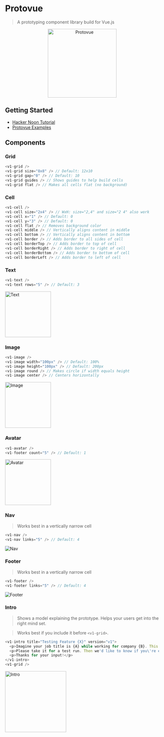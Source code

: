 # Protovue

> A prototyping component library build for Vue.js

<p align="center">
  <img alt="Protovue" src="https://v1labs.github.io/protovue/assets/icon-green.png?raw=true" width="225" />
</p>

## Getting Started

- [Hacker Noon Tutorial](https://hackernoon.com/hello-protovue-prototyping-component-framework-for-vue-js-8d33351e59c0)
- [Protovue Examples](https://github.com/v1Labs/protovue-examples)

## Components

### Grid

```javascript
<v1-grid />
<v1-grid size="8x8" /> // Default: 12x10
<v1-grid gap="0" /> // Default: 10
<v1-grid guides /> // Shows guides to help build cells
<v1-grid flat /> // Makes all cells flat (no background)
```

### Cell

```javascript
<v1-cell />
<v1-cell size="2x4" /> // WxH: size="2,4" and size="2 4" also work
<v1-cell x="1" /> // Default: 0
<v1-cell y="3" /> // Default: 0
<v1-cell flat /> // Removes background color
<v1-cell middle /> // Vertically aligns content in middle
<v1-cell bottom /> // Vertically aligns content in bottom
<v1-cell border /> // Adds border to all sides of cell
<v1-cell borderTop /> // Adds border to top of cell
<v1-cell borderRight /> // Adds border to right of cell
<v1-cell borderBottom /> // Adds border to bottom of cell
<v1-cell borderLeft /> // Adds border to left of cell
```

### Text

```javascript
<v1-text />
<v1-text rows="5" /> // Default: 3
```
<img alt="Text" src="https://v1labs.github.io/protovue/assets/text.png?raw=true" height="150px" />

### Image

```javascript
<v1-image />
<v1-image width="100px" /> // Default: 100%
<v1-image height="100px" /> // Default: 200px
<v1-image round /> // Makes circle if width equals height
<v1-image center /> // Centers horizontally
```
<img alt="Image" src="https://v1labs.github.io/protovue/assets/image.png?raw=true" height="150px" />

### Avatar

```javascript
<v1-avatar />
<v1-footer count="5" /> // Default: 1
```
<img alt="Avatar" src="https://v1labs.github.io/protovue/assets/avatar.png?raw=true" height="150px" />

### Nav

> Works best in a vertically narrow cell

```javascript
<v1-nav />
<v1-nav links="5" /> // Default: 4
```
<img alt="Nav" src="https://v1labs.github.io/protovue/assets/nav.png?raw=true" />

### Footer

> Works best in a vertically narrow cell

```javascript
<v1-footer />
<v1-footer links="5" /> // Default: 4
```
<img alt="Footer" src="https://v1labs.github.io/protovue/assets/footer.png?raw=true" />

### Intro

> Shows a model explaining the prototype. Helps your users get into the right mind set.

> Works best if you include it before `<v1-grid>`.

```javascript
<v1-intro title="Testing Feature {X}" version="v1">
  <p>Imagine your job title is {A} while working for company {B}. This prototype explores a solution for problem {C}.</p>
  <p>Please take it for a test run. Then we'd like to know if you\'re excited about this direction and if you've got any feedback or ideas.</p>
  <p>Thanks for your input!</p>
</v1-intro>
<v1-grid />
```
<img alt="Intro" src="https://v1labs.github.io/protovue/assets/intro.png?raw=true" height="200px" />
